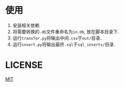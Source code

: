 # 使用
1. 安装相关依赖
2. 将需要转换的`.db`文件重命名为`in.db`, 放在脚本目录下.
3. 运行`transfer.py`将输出中间`.csv`于`out/`目录.
4. 运行`insert.py`将输出最终`.sql`于`sql_inserts/`目录.
# LICENSE
[MIT](LICENSE)
